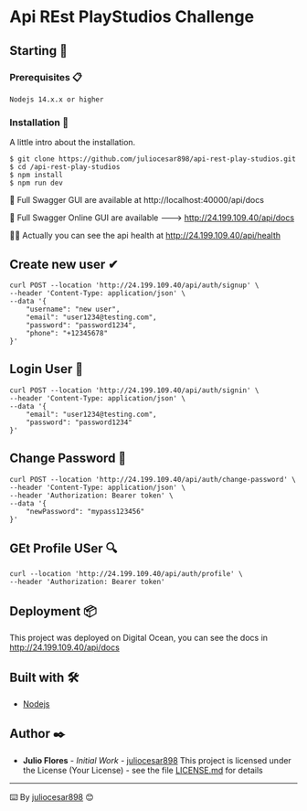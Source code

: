 # Api REst PlayStudios Challenge

## Starting 🚀



### Prerequisites 📋

```
Nodejs 14.x.x or higher
```

### Installation 🔧


A little intro about the installation. 
```
$ git clone https://github.com/juliocesar898/api-rest-play-studios.git
$ cd /api-rest-play-studios
$ npm install
$ npm run dev
```

📘 Full Swagger GUI are available at http://localhost:40000/api/docs

📡 Full Swagger Online GUI are available ---> http://24.199.109.40/api/docs

🚀🚀 Actually you can see the api health at http://24.199.109.40/api/health

## Create new user ✔
```
curl POST --location 'http://24.199.109.40/api/auth/signup' \
--header 'Content-Type: application/json' \
--data '{
    "username": "new user",
    "email": "user1234@testing.com",
    "password": "password1234",
    "phone": "+12345678"
}'
```


## Login User 🔐
```
curl POST --location 'http://24.199.109.40/api/auth/signin' \
--header 'Content-Type: application/json' \
--data '{
    "email": "user1234@testing.com",
    "password": "password1234"
}'
```

## Change Password 🔑
```
curl POST --location 'http://24.199.109.40/api/auth/change-password' \
--header 'Content-Type: application/json' \
--header 'Authorization: Bearer token' \
--data '{
    "newPassword": "mypass123456"
}'
```

## GEt Profile USer 🔍
```
curl --location 'http://24.199.109.40/api/auth/profile' \
--header 'Authorization: Bearer token'
```

## Deployment 📦

This project was deployed on Digital Ocean, you can see the docs in http://24.199.109.40/api/docs

## Built with 🛠️

* [Nodejs](https://nodejs.org/es/docs) 


## Author ✒️

* **Julio Flores** - *Initial Work* - [juliocesar898](https://github.com/juliocesar898)
This project is licensed under the License (Your License) - see the file [LICENSE.md](LICENSE.md) for details



---
⌨️ By [juliocesar898](https://github.com/juliocesar898) 😊